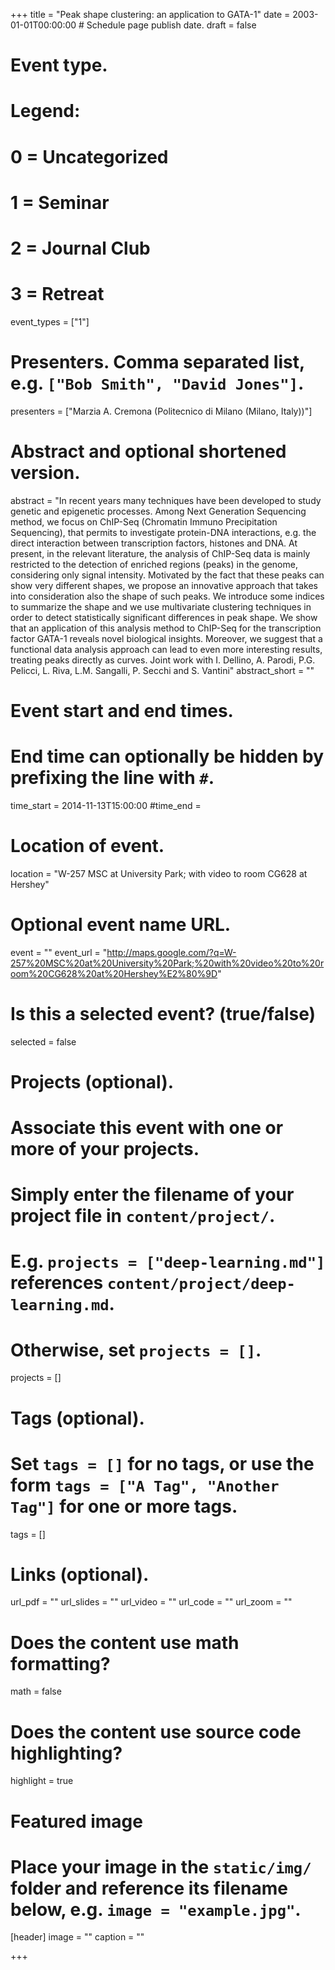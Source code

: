 +++
title = "Peak shape clustering: an application to GATA-1"
date = 2003-01-01T00:00:00  # Schedule page publish date.
draft = false

# Event type.
# Legend:
# 0 = Uncategorized
# 1 = Seminar
# 2 = Journal Club
# 3 = Retreat
event_types = ["1"]

# Presenters. Comma separated list, e.g. `["Bob Smith", "David Jones"]`.
presenters = ["Marzia A. Cremona (Politecnico di Milano (Milano, Italy))"]

# Abstract and optional shortened version.
abstract = "In recent years many techniques have been developed to study genetic and epigenetic processes. Among Next Generation Sequencing method, we focus on ChIP-Seq (Chromatin Immuno Precipitation Sequencing), that permits to investigate protein-DNA interactions, e.g. the direct interaction between transcription factors, histones and DNA. At present, in the relevant literature, the analysis of ChIP-Seq data is mainly restricted to the detection of enriched regions (peaks) in the genome, considering only signal intensity. Motivated by the fact that these peaks can show very different shapes, we propose an innovative approach that takes into consideration also the shape of such peaks. We introduce some indices to summarize the shape and we use multivariate clustering techniques in order to detect statistically significant differences in peak shape. We show that an application of this analysis method to ChIP-Seq for the transcription factor GATA-1 reveals novel biological insights. Moreover, we suggest that a functional data analysis approach can lead to even more interesting results, treating peaks directly as curves. Joint work with I. Dellino, A. Parodi, P.G. Pelicci, L. Riva, L.M. Sangalli, P. Secchi and S. Vantini"
abstract_short = ""

# Event start and end times.
#   End time can optionally be hidden by prefixing the line with `#`.
time_start = 2014-11-13T15:00:00
#time_end = 

# Location of event.
location = "W-257 MSC at University Park; with video to room CG628 at Hershey"

# Optional event name URL.
event = ""
event_url = "http://maps.google.com/?q=W-257%20MSC%20at%20University%20Park;%20with%20video%20to%20room%20CG628%20at%20Hershey%E2%80%9D"

# Is this a selected event? (true/false)
selected = false

# Projects (optional).
#   Associate this event with one or more of your projects.
#   Simply enter the filename of your project file in `content/project/`.
#   E.g. `projects = ["deep-learning.md"]` references `content/project/deep-learning.md`.
#   Otherwise, set `projects = []`.
projects = []

# Tags (optional).
#   Set `tags = []` for no tags, or use the form `tags = ["A Tag", "Another Tag"]` for one or more tags.
tags = []

# Links (optional).
url_pdf = ""
url_slides = ""
url_video = ""
url_code = ""
url_zoom = ""

# Does the content use math formatting?
math = false

# Does the content use source code highlighting?
highlight = true

# Featured image
# Place your image in the `static/img/` folder and reference its filename below, e.g. `image = "example.jpg"`.
[header]
image = ""
caption = ""

+++
